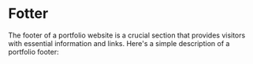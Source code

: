 # Fotter
The footer of a portfolio website is a crucial section that provides visitors with essential information and links. Here's a simple description of a portfolio footer:
